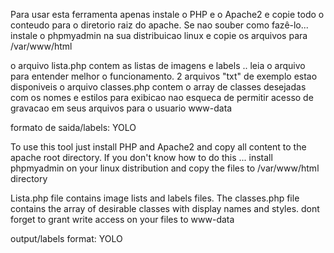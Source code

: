 Para usar esta ferramenta apenas instale o PHP e o Apache2 e copie todo o conteudo para o diretorio raiz do apache.
Se nao souber como fazê-lo... instale o phpmyadmin na sua distribuicao linux e copie os arquivos para /var/www/html

o arquivo lista.php contem as listas de imagens e labels .. leia o arquivo para entender melhor o funcionamento.
2 arquivos "txt" de exemplo estao disponiveis
o arquivo classes.php contem o array de classes desejadas com os nomes e estilos para exibicao
nao esqueca de permitir acesso de gravacao em seus arquivos para o usuario www-data

formato de saida/labels: YOLO


To use this tool just install PHP and Apache2 and copy all content to the apache root directory.
If you don't know how to do this ... install phpmyadmin on your linux distribution and copy the files to /var/www/html directory

Lista.php file contains image lists and labels files.
The classes.php file contains the array of desirable classes with display names and styles.
dont forget to grant write access on your files to www-data

output/labels format: YOLO
